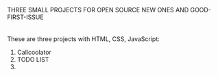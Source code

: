 THREE SMALL PROJECTS FOR OPEN SOURCE NEW ONES AND GOOD-FIRST-ISSUE <br>
<br><br>
These are three projects with HTML, CSS, JavaScript:<br>
1. Callcoolator <br>
2. TODO LIST<br>
3. 
